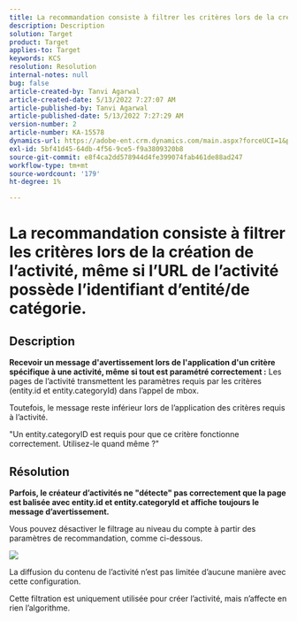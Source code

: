 ```yaml
---
title: La recommandation consiste à filtrer les critères lors de la création de l’activité, même si l’URL de l’activité possède l’identifiant d’entité/de catégorie.
description: Description
solution: Target
product: Target
applies-to: Target
keywords: KCS
resolution: Resolution
internal-notes: null
bug: false
article-created-by: Tanvi Agarwal
article-created-date: 5/13/2022 7:27:07 AM
article-published-by: Tanvi Agarwal
article-published-date: 5/13/2022 7:27:29 AM
version-number: 2
article-number: KA-15578
dynamics-url: https://adobe-ent.crm.dynamics.com/main.aspx?forceUCI=1&pagetype=entityrecord&etn=knowledgearticle&id=60604013-8ed2-ec11-a7b5-00224809c27a
exl-id: 5bf41d45-64db-4f56-9ce5-f9a3809320b8
source-git-commit: e8f4ca2dd578944d4fe399074fab461de88ad247
workflow-type: tm+mt
source-wordcount: '179'
ht-degree: 1%

---
```


# La recommandation consiste à filtrer les critères lors de la création de l’activité, même si l’URL de l’activité possède l’identifiant d’entité/de catégorie.

## Description


<b>Recevoir un message d&#39;avertissement lors de l&#39;application d&#39;un critère spécifique à une activité, même si tout est paramétré correctement :</b>
Les pages de l’activité transmettent les paramètres requis par les critères (entity.id et entity.categoryId) dans l’appel de mbox. 



Toutefois, le message reste inférieur lors de l’application des critères requis à l’activité.

&quot;Un entity.categoryID est requis pour que ce critère fonctionne correctement. Utilisez-le quand même ?&quot;


## Résolution


<b>Parfois, le créateur d’activités ne &quot;détecte&quot; pas correctement que la page est balisée avec entity.id et entity.categoryId et affiche toujours le message d’avertissement.</b>



Vous pouvez désactiver le filtrage au niveau du compte à partir des paramètres de recommandation, comme ci-dessous.

![](http://omniture.custhelp.com/ci/inlineImage/get/3041012/5090ecb0bec7673ef3ad943bd35f9095)



La diffusion du contenu de l’activité n’est pas limitée d’aucune manière avec cette configuration.



Cette filtration est uniquement utilisée pour créer l’activité, mais n’affecte en rien l’algorithme.
